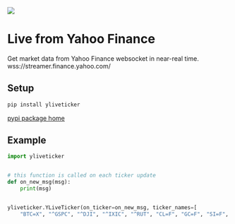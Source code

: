 ![](https://github.com/yahoofinancelive/yliveticker/workflows/Python%20package/badge.svg)
# Live from Yahoo Finance

Get market data from Yahoo Finance websocket in near-real time.
wss://streamer.finance.yahoo.com/

## Setup
```bash
pip install yliveticker
```
[pypi package home](https://pypi.org/project/yliveticker/)

## Example
```python
import yliveticker


# this function is called on each ticker update
def on_new_msg(msg):
    print(msg)


yliveticker.YLiveTicker(on_ticker=on_new_msg, ticker_names=[
    "BTC=X", "^GSPC", "^DJI", "^IXIC", "^RUT", "CL=F", "GC=F", "SI=F", "EURUSD=X", "^TNX", "^VIX", "GBPUSD=X", "JPY=X", "BTC-USD", "^CMC200", "^FTSE", "^N225"])
```
